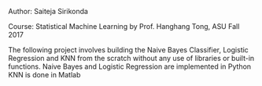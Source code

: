 Author: Saiteja Sirikonda

Course: Statistical Machine Learning by Prof. Hanghang Tong, ASU Fall 2017

The following project involves building the Naive Bayes Classifier, Logistic Regression and KNN from the scratch without any use of libraries or built-in functions. 
Naive Bayes and Logistic Regression are implemented in Python
KNN is done in Matlab